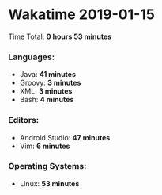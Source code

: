 # Wakatime 2019-01-15

Time Total: **0 hours 53 minutes**

### Languages:
- Java: **41 minutes** 
- Groovy: **3 minutes** 
- XML: **3 minutes** 
- Bash: **4 minutes** 

### Editors:
- Android Studio: **47 minutes** 
- Vim: **6 minutes** 

### Operating Systems:
- Linux: **53 minutes** 

